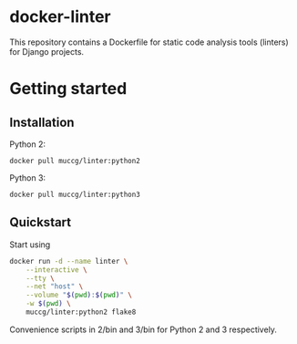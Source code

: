 docker-linter
=============

This repository contains a Dockerfile for static code analysis tools (linters) for Django projects.


# Getting started

## Installation

Python 2:
```
docker pull muccg/linter:python2
```

Python 3:
```
docker pull muccg/linter:python3
```

## Quickstart

Start using

```bash
docker run -d --name linter \
    --interactive \
    --tty \
    --net "host" \
    --volume "$(pwd):$(pwd)" \
    -w $(pwd) \
    muccg/linter:python2 flake8
```

Convenience scripts in 2/bin and 3/bin for Python 2 and 3 respectively.
